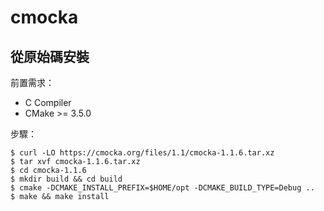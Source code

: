 # cmocka

## 從原始碼安裝

前置需求：

* C Compiler
* CMake >= 3.5.0

步驟：

```
$ curl -LO https://cmocka.org/files/1.1/cmocka-1.1.6.tar.xz
$ tar xvf cmocka-1.1.6.tar.xz
$ cd cmocka-1.1.6
$ mkdir build && cd build
$ cmake -DCMAKE_INSTALL_PREFIX=$HOME/opt -DCMAKE_BUILD_TYPE=Debug ..
$ make && make install
```
